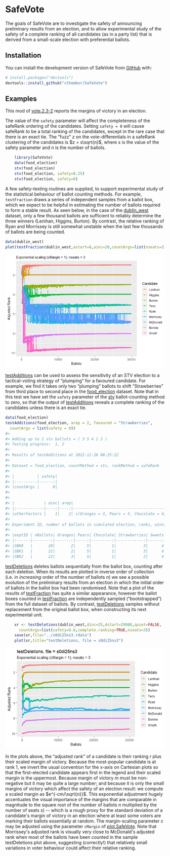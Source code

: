 
<!-- README.md is generated from README.Rmd. Please edit that file -->

# SafeVote

<!-- badges: start -->
<!-- badges: end -->

The goals of SafeVote are to investigate the safety of announcing
preliminary results from an election, and to allow experimental study of
the safety of a complete ranking of all candidates (as in a party list)
that is derived from a small-scale election with preferential ballots.

## Installation

You can install the development version of SafeVote from
[GitHub](https://github.com/) with:

``` r
# install.packages("devtools")
devtools::install_github("cthombor/SafeVote")
```

## Examples

This mod of
[vote.2.3-2](https://cran.r-project.org/web/packages/vote/index.html)
reports the margins of victory in an election.

The value of the `safety` parameter will affect the completeness of the
safeRank ordering of the candidates. Setting `safety = 0` will cause
safeRank to be a total ranking of the candidates, except in the rare
case that there is an exact tie. The “fuzz” $z$ on the
vote-differentials in a safeRank clustering of the candidates is
$z = s\sqrt{n}$, where $s$ is the value of the safety parameter and $n$
is the number of ballots.

``` r
    library(SafeVote)
    data(food_election)
    stv(food_election)
    stv(food_election, safety=0.25)
    stv(food_election, safety=0)
```

A few safety-testing routines are supplied, to support experimental
study of the statistical behaviour of ballot counting methods. For
example, `testFraction` draws a series of independent samples from a
ballot box, which we expect to be helpful in estimating the number of
ballots required to form a stable result. As seen below, in the case of
the [dublin_west](dublin_west) dataset, only a few thousand ballots are
sufficient to reliably determine the three winners (Lenihan, Higgins,
Burton). By contrast, the relative ranking of Ryan and Morrissey is
still somewhat unstable when the last few thousands of ballots are being
counted.

``` r
data(dublin_west)
plot(testFraction(dublin_west,astart=8,ainc=20,countArgs=list(nseats=3)))
```

![](man/figures/testFraction.png)

[testAdditions](testAdditions) can be used to assess the sensitivity of
an STV election to a tactical-voting strategy of “plumping” for a
favoured candidate. For example, we find it takes only two “plumping”
ballots to shift “Strawberries” from third place to second place in the
[food_election](food_election) dataset. Note that in this test we have
set the `safety` parameter of the [stv](stv) ballot-counting method to
zero, so that the output of [testAdditions](testAdditions) reveals a
complete ranking of the candidates unless there is an exact tie.

``` r
data(food_election) 
testAdditions(food_election, arep = 2, favoured = "Strawberries", 
  countArgs = list(safety = 0))
#> 
#> Adding up to 2 stv ballots = ( 3 5 4 1 2 )
#> Testing progress:  1, 2
#> 
#> Results of testAdditions at 2022-12-26 08:25:22
#> 
#> Dataset = food_election, countMethod = stv, rankMethod = safeRank
#> 
#> |          | safety|
#> |:---------|------:|
#> |countArgs |      0|
#> 
#> 
#> |             | ainc| arep|                                                         tacticalBallot|
#> |:------------|----:|----:|----------------------------------------------------------------------:|
#> |otherFactors |    1|    2| c(Oranges = 3, Pears = 5, Chocolate = 4, Strawberries = 1, Sweets = 2)|
#> 
#> Experiment ID, number of ballots in simulated election, ranks, winning margins:
#> 
#> |exptID | nBallots| Oranges| Pears| Chocolate| Strawberries| Sweets| m.Oranges| m.Pears| m.Chocolate| m.Strawberries|  m.Sweets|
#> |:------|--------:|-------:|-----:|---------:|------------:|------:|---------:|-------:|-----------:|--------------:|---------:|
#> |SBK0   |       20|       2|     5|         1|            3|      4| 1.4451111|       2|           8|      1.7774444| 0.7774444|
#> |SBK1   |       21|       2|     5|         1|            3|      4| 0.6673333|       2|           8|      2.6663333| 0.6663333|
#> |SBK2   |       22|       3|     5|         1|            2|      4| 3.4447778|       2|           8|      0.1104444| 0.5552222|
```

[testDeletions](testDeletions) deletes ballots sequentially from the
ballot box, counting after each deletion. When its results are plotted
in inverse order of collection (i.e. in *increasing* order of the number
of ballots $n$) we see a possible evolution of the preliminary results
from an election in which the initial order of ballots in the ballot box
had been randomised. Note that a plot of the results of
[testFraction](testFraction) has quite a similar appearance, however the
ballot boxes counted in [testFraction](testFraction) are independently
sampled (“bootstrapped”) from the full dataset of ballots. By contrast,
[testDeletions](testDeletions) samples without replacement from the
original ballot box, when constructing its next experimental unit.

``` r
    xr <- testDeletions(dublin_west,dinc=25,dstart=29988,quiet=FALSE,
      countArgs=list(safety=0.0,complete.ranking=TRUE,nseats=3))
    save(xr,file="../s0di25ns3.rdata")
    plot(xr,title="testDeletions, file = s0di25ns3")
```

![](man/figures/s0di25ns3.png)

In the plots above, the “adjusted rank” of a candidate is their ranking $r$ plus
their scaled margin of victory.  Because the most-popular candidate is at rank
1, we invert the usual convention for the x-axis on Cartesian plots so that the
first-elected candidate appears first in the legend and their scaled margin is
the uppermost.  Because margin of victory $m$ must be non-negative but it may be
quite a large number; and because it is only the small margins of victory which
affect the safety of an election result: we compute a scaled margin as
$e^{-cm/\sqrt{n}}$.  This exponential adjustment hugely accentuates the visual
importance of the margins that are comparable in magnitude to the square root of
the number of ballots $n$ multiplied by the number of seats $s$) -- which is a
rough proxy for the standard deviation of a candidate's margin of victory  in an
election where at least some voters are marking their ballots essentially at
random.  The margin-scaling parameter $c$ may be adjusted using the parameter
`cMargin` of [plot.SafeVote](plot.SafeVote).  Note that Morrissey's adjusted
rank is visually very close to McDonald's adjusted rank when most of the ballots
have been counted in the sample testDeletions plot above, suggesting
(correctly!) that relatively small variations in voter behaviour could affect
their relative ranking.

